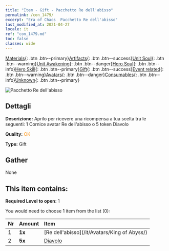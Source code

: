 ```yaml
---
title: "Item - Gift - Pacchetto Re dell'abisso"
permalink: /con_1479/
excerpt: "Era of Chaos  Pacchetto Re dell'abisso"
last_modified_at: 2021-04-27
locale: it
ref: "con_1479.md"
toc: false
classes: wide
---
```

 [Materials](/ItemsIT/){: .btn .btn--primary}[Artifacts](/ItemsIT/Artifacts/){: .btn .btn--success}[Unit Soul](/ItemsIT/UnitSoul/){: .btn .btn--warning}[Unit Awakening](/ItemsIT/UnitAwakening/){: .btn .btn--danger}[Hero Soul](/ItemsIT/HeroSoul/){: .btn .btn--info}[Hero Skill](/ItemsIT/HeroSkill/){: .btn .btn--primary}[Gift](/ItemsIT/Gift/){: .btn .btn--success}[Event related](/ItemsIT/Events/){: .btn .btn--warning}[Avatars](/ItemsIT/Avatars/){: .btn .btn--danger}[Consumables](/ItemsIT/Consumables/){: .btn .btn--info}[Unknown](/ItemsIT/Unknown/){: .btn .btn--primary}

 ![Pacchetto Re dell'abisso](/images/t/i_907093.png)

## Dettagli
 **Descrizione:** Aprilo per ricevere una ricompensa a tua scelta tra le seguenti: 1 Cornice avatar Re dell'abisso o 5 token Diavolo

 **Quality:** <span style="color: #FF8C00">OK</span>

 **Type:** Gift

## Gather

  None

## This item contains:

 **Required Level to open:** 1

 You would need to choose 1 item from the list (0):

  | Nr | Amount |     Item    |
  |:---|:-------|:------------|
  | 1 |  **1x** | [Re dell'abisso](/it/Avatars/King of Abyss/) |  | 
  | 2 |  **5x** | [Diavolo](/ItemsIT/unt_232/) |  | 
